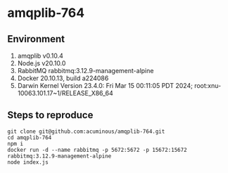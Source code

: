 # amqplib-764

## Environment
1. amqplib v0.10.4
2. Node.js v20.10.0
3. RabbitMQ rabbitmq:3.12.9-management-alpine
4. Docker 20.10.13, build a224086
5. Darwin Kernel Version 23.4.0: Fri Mar 15 00:11:05 PDT 2024; root:xnu-10063.101.17~1/RELEASE_X86_64

## Steps to reproduce

```
git clone git@github.com:acuminous/amqplib-764.git
cd amqplib-764
npm i
docker run -d --name rabbitmq -p 5672:5672 -p 15672:15672 rabbitmq:3.12.9-management-alpine
node index.js
```
